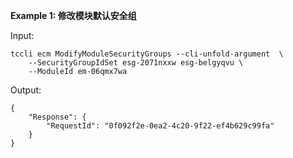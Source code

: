 **Example 1: 修改模块默认安全组**



Input: 

```
tccli ecm ModifyModuleSecurityGroups --cli-unfold-argument  \
    --SecurityGroupIdSet esg-2071nxxw esg-belgyqvu \
    --ModuleId em-06qmx7wa
```

Output: 
```
{
    "Response": {
        "RequestId": "0f092f2e-0ea2-4c20-9f22-ef4b629c99fa"
    }
}
```

